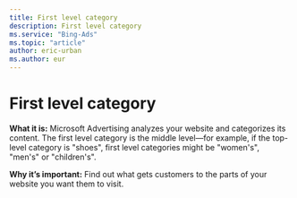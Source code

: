 ```yaml
---
title: First level category
description: First level category
ms.service: "Bing-Ads"
ms.topic: "article"
author: eric-urban
ms.author: eur
---
```


# First level category

**What it is:**     Microsoft Advertising analyzes your website and categorizes its content. The first level category is the middle level—for example, if the top-level category is "shoes", first level categories might be "women's", "men's" or "children's".

**Why it’s important:**   Find out what gets customers to the parts of your website you want them to visit.


